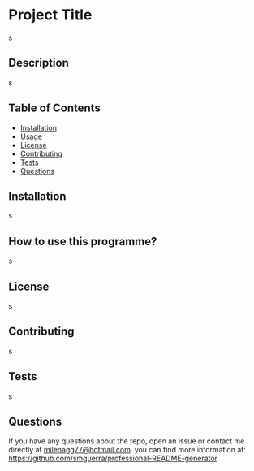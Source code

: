 
# Project Title
s

## Description
s

## Table of Contents 
* [Installation](#installation) 
* [Usage](#usage) 
* [License](#license)
* [Contributing](#contributing)
* [Tests](#test)
* [Questions](#questions)
    
## Installation
s

## How to use this programme?
s

## License 
s

## Contributing
s

## Tests
s

## Questions
    
If you have any questions about the repo, open an issue or contact me directly at milenagg77@hotmail.com. you can find more information at: https://github.com/smguerra/professional-README-generator
